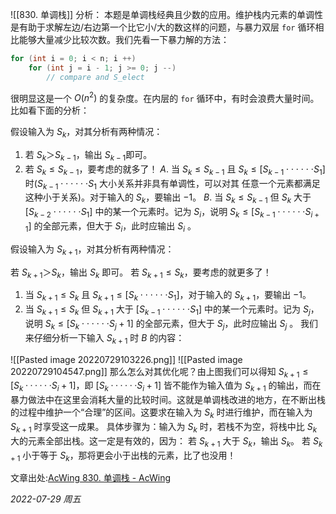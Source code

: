 ![[830. 单调栈]]
分析：
本题是单调栈经典且少数的应用。维护栈内元素的单调性是有助于求解左边/右边第一个比它小/大的数这样的问题，与暴力双层 `for` 循环相比能够大量减少比较次数。我们先看一下暴力解的方法：
```cpp
for (int i = 0; i < n; i ++)
    for (int j = i - 1; j >= 0; j --)
        // compare and S_elect
```

很明显这是一个 $O(n^2)$ 的复杂度。在内层的 `for` 循环中，有时会浪费大量时间。比如看下面的分析：

假设输入为 $S_k$，对其分析有两种情况：

1. 若 $S_k＞S_{{k−1}}$，输出 $S_{{k−1}}$即可。
2. 若 $S_k≤S_{k−1}$，要考虑的就多了！
	$A$.  当 $S_k≤S_{k−1}$ 且 $S_k≤[S_{k−1}⋅⋅⋅⋅⋅⋅S_1]$ 时($S_{k−1}⋅⋅⋅⋅⋅⋅S_1$ 大小关系并非具有单调性，可以对其 
	任意一个元素都满足这种小于关系)。对于输入的 $S_k$，要输出 $−1$。
	$B.$  当 $S_k≤S_{k−1}$ 但 $S_k$ 大于 $[S_{k−2}⋅⋅⋅⋅⋅⋅S_1]$ 中的某一个元素时。记为 $S_i$，说明 
	$S_k≤[S_{k−1}⋅⋅⋅⋅⋅⋅S_{i+1}$] 的全部元素，但大于 $S_i$，此时应输出 $S_i$ 。

假设输入为 $S_{k+1}$，对其分析有两种情况：

若 $S_{k+1}＞S_k$，输出 $S_k$ 即可。
若 $S_{k+1}≤S_k$，要考虑的就更多了！
1.  当 $S_{k+1}≤S_k$ 且 $S_{k+1}≤[S_k⋅⋅⋅⋅⋅⋅S_1]$，对于输入的 $S_{k+1}$，要输出 $−1$。
2.  当 $S_{k+1}≤S_k$ 但 $S_{k+1}$ 大于 $[S_{k−1}⋅⋅⋅⋅⋅⋅S_1]$ 中的某一个元素时。记为 $S_j$，说明 $S_k≤[S_k⋅⋅⋅⋅⋅⋅S_j+1]$ 的全部元素，但大于 $S_j$，此时应输出 $S_j$ 。
我们来仔细分析一下输入 $S_{k+1}$ 时 $B$ 的内容：

![[Pasted image 20220729103226.png]]
![[Pasted image 20220729104547.png]]
那么怎么对其优化呢？由上图我们可以得知 $S_{k+1}≤[S_k······S_i+1]$，即 $[S_k······S_i+1]$ 皆不能作为输入值为 $S_{k+1}$ 的输出，而在暴力做法中在这里会消耗大量的比较时间。这就是单调栈改进的地方，在不断出栈的过程中维护一个“合理”的区间。这要求在输入为 $S_k$ 时进行维护，而在输入为 $S_{k+1}$ 时享受这一成果。
具体步骤为：输入为 $S_k$ 时，若栈不为空，将栈中比 $S_k$ 大的元素全部出栈。这一定是有效的，因为：
若 $S_{k+1}$ 大于 $S_k$，输出 $S_k$。
若 $S_{k+1}$ 小于等于 $S_k$，那将更会小于出栈的元素，比了也没用！

文章出处:[AcWing 830. 单调栈 - AcWing](https://www.acwing.com/solution/content/127664/)

*2022-07-29 周五*